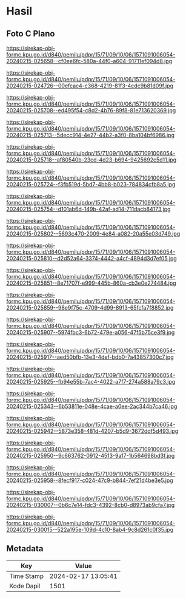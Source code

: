# Hasil

## Foto C Plano

https://sirekap-obj-formc.kpu.go.id/d840/pemilu/pdpr/15/71/09/10/06/1571091006054-20240215-025658--cf0ee6fc-580a-44f0-a604-91711ef094d8.jpg

https://sirekap-obj-formc.kpu.go.id/d840/pemilu/pdpr/15/71/09/10/06/1571091006054-20240215-024726--00efcac4-c368-4219-81f3-4cdc9b81d09f.jpg

https://sirekap-obj-formc.kpu.go.id/d840/pemilu/pdpr/15/71/09/10/06/1571091006054-20240215-025708--ed495f54-c8d2-4b76-89f8-81e713620369.jpg

https://sirekap-obj-formc.kpu.go.id/d840/pemilu/pdpr/15/71/09/10/06/1571091006054-20240215-025713--5decc914-4e27-44b2-a3f0-8ba104bf6986.jpg

https://sirekap-obj-formc.kpu.go.id/d840/pemilu/pdpr/15/71/09/10/06/1571091006054-20240215-025718--af80540b-23cd-4d23-b694-9425692c5d11.jpg

https://sirekap-obj-formc.kpu.go.id/d840/pemilu/pdpr/15/71/09/10/06/1571091006054-20240215-025724--f3fb519d-5bd7-4bb8-b023-784834cfb8a5.jpg

https://sirekap-obj-formc.kpu.go.id/d840/pemilu/pdpr/15/71/09/10/06/1571091006054-20240215-025754--d101ab6d-149b-42af-ad14-711dacb84173.jpg

https://sirekap-obj-formc.kpu.go.id/d840/pemilu/pdpr/15/71/09/10/06/1571091006054-20240215-025802--5693c470-2009-4e84-a082-20a55e03d749.jpg

https://sirekap-obj-formc.kpu.go.id/d840/pemilu/pdpr/15/71/09/10/06/1571091006054-20240215-025810--d2d52a64-3374-4442-a4cf-4894d3d7ef05.jpg

https://sirekap-obj-formc.kpu.go.id/d840/pemilu/pdpr/15/71/09/10/06/1571091006054-20240215-025851--8e71707f-e999-445b-860a-cb3e0e274484.jpg

https://sirekap-obj-formc.kpu.go.id/d840/pemilu/pdpr/15/71/09/10/06/1571091006054-20240215-025859--98e9f75c-4709-4d99-8913-65fcfa7f8852.jpg

https://sirekap-obj-formc.kpu.go.id/d840/pemilu/pdpr/15/71/09/10/06/1571091006054-20240215-025907--5974fbc3-6b72-479e-a056-47f5b75ce3f9.jpg

https://sirekap-obj-formc.kpu.go.id/d840/pemilu/pdpr/15/71/09/10/06/1571091006054-20240215-025917--aed50bfb-13e3-4def-bdb0-7a43857300c7.jpg

https://sirekap-obj-formc.kpu.go.id/d840/pemilu/pdpr/15/71/09/10/06/1571091006054-20240215-025925--fb94e55b-7ac4-4022-a7f7-274a588a79c3.jpg

https://sirekap-obj-formc.kpu.go.id/d840/pemilu/pdpr/15/71/09/10/06/1571091006054-20240215-025343--6b53811e-048e-4cae-a0ee-2ac344b7ca46.jpg

https://sirekap-obj-formc.kpu.go.id/d840/pemilu/pdpr/15/71/09/10/06/1571091006054-20240215-025942--5873e358-481d-4207-b5d9-3672ddf5d493.jpg

https://sirekap-obj-formc.kpu.go.id/d840/pemilu/pdpr/15/71/09/10/06/1571091006054-20240215-025950--9c663762-0912-4513-9a17-1b564698bd3f.jpg

https://sirekap-obj-formc.kpu.go.id/d840/pemilu/pdpr/15/71/09/10/06/1571091006054-20240215-025958--8fecf917-c024-47c9-b844-7ef21d4be3e5.jpg

https://sirekap-obj-formc.kpu.go.id/d840/pemilu/pdpr/15/71/09/10/06/1571091006054-20240215-030007--0b6c7e14-fdc3-4392-8cb0-d8973ab9cfa7.jpg

https://sirekap-obj-formc.kpu.go.id/d840/pemilu/pdpr/15/71/09/10/06/1571091006054-20240215-030015--522a195e-109d-4c10-8ab4-9c8d261c0f35.jpg


## Metadata

| Key        | Value               |
| ---------- | ------------------- |
| Time Stamp | 2024-02-17 13:05:41 |
| Kode Dapil | 1501                |



